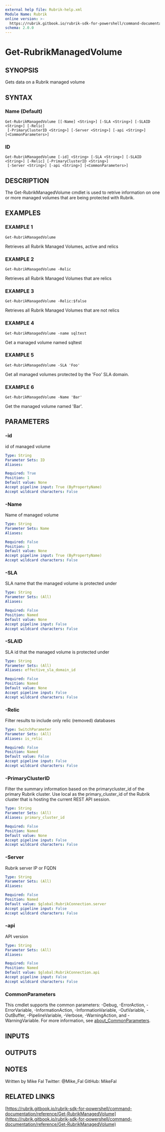 ```yaml
---
external help file: Rubrik-help.xml
Module Name: Rubrik
online version: >-
  https://rubrik.gitbook.io/rubrik-sdk-for-powershell/command-documentation/reference/Get-RubrikManagedVolume
schema: 2.0.0
---
```


# Get-RubrikManagedVolume

## SYNOPSIS

Gets data on a Rubrik managed volume

## SYNTAX

### Name \(Default\)

```text
Get-RubrikManagedVolume [[-Name] <String>] [-SLA <String>] [-SLAID <String>] [-Relic]
 [-PrimaryClusterID <String>] [-Server <String>] [-api <String>] [<CommonParameters>]
```

### ID

```text
Get-RubrikManagedVolume [-id] <String> [-SLA <String>] [-SLAID <String>] [-Relic] [-PrimaryClusterID <String>]
 [-Server <String>] [-api <String>] [<CommonParameters>]
```

## DESCRIPTION

The Get-RubrikManagedVolume cmdlet is used to retrive information on one or more managed volumes that are being protected with Rubrik.

## EXAMPLES

### EXAMPLE 1

```text
Get-RubrikManagedVolume
```

Retrieves all Rubrik Managed Volumes, active and relics

### EXAMPLE 2

```text
Get-RubrikManagedVolume -Relic
```

Retrieves all Rubrik Managed Volumes that are relics

### EXAMPLE 3

```text
Get-RubrikManagedVolume -Relic:$false
```

Retrieves all Rubrik Managed Volumes that are not relics

### EXAMPLE 4

```text
Get-RubrikManagedVolume -name sqltest
```

Get a managed volume named sqltest

### EXAMPLE 5

```text
Get-RubrikManagedVolume -SLA 'Foo'
```

Get all managed volumes protected by the 'Foo' SLA domain.

### EXAMPLE 6

```text
Get-RubrikManagedVolume -Name 'Bar'
```

Get the managed volume named 'Bar'.

## PARAMETERS

### -id

id of managed volume

```yaml
Type: String
Parameter Sets: ID
Aliases:

Required: True
Position: 1
Default value: None
Accept pipeline input: True (ByPropertyName)
Accept wildcard characters: False
```

### -Name

Name of managed volume

```yaml
Type: String
Parameter Sets: Name
Aliases:

Required: False
Position: 1
Default value: None
Accept pipeline input: True (ByPropertyName)
Accept wildcard characters: False
```

### -SLA

SLA name that the managed volume is protected under

```yaml
Type: String
Parameter Sets: (All)
Aliases:

Required: False
Position: Named
Default value: None
Accept pipeline input: False
Accept wildcard characters: False
```

### -SLAID

SLA id that the managed volume is protected under

```yaml
Type: String
Parameter Sets: (All)
Aliases: effective_sla_domain_id

Required: False
Position: Named
Default value: None
Accept pipeline input: False
Accept wildcard characters: False
```

### -Relic

Filter results to include only relic \(removed\) databases

```yaml
Type: SwitchParameter
Parameter Sets: (All)
Aliases: is_relic

Required: False
Position: Named
Default value: False
Accept pipeline input: False
Accept wildcard characters: False
```

### -PrimaryClusterID

Filter the summary information based on the primarycluster\_id of the primary Rubrik cluster. Use local as the primary\_cluster\_id of the Rubrik cluster that is hosting the current REST API session.

```yaml
Type: String
Parameter Sets: (All)
Aliases: primary_cluster_id

Required: False
Position: Named
Default value: None
Accept pipeline input: False
Accept wildcard characters: False
```

### -Server

Rubrik server IP or FQDN

```yaml
Type: String
Parameter Sets: (All)
Aliases:

Required: False
Position: Named
Default value: $global:RubrikConnection.server
Accept pipeline input: False
Accept wildcard characters: False
```

### -api

API version

```yaml
Type: String
Parameter Sets: (All)
Aliases:

Required: False
Position: Named
Default value: $global:RubrikConnection.api
Accept pipeline input: False
Accept wildcard characters: False
```

### CommonParameters

This cmdlet supports the common parameters: -Debug, -ErrorAction, -ErrorVariable, -InformationAction, -InformationVariable, -OutVariable, -OutBuffer, -PipelineVariable, -Verbose, -WarningAction, and -WarningVariable. For more information, see [about\_CommonParameters](http://go.microsoft.com/fwlink/?LinkID=113216).

## INPUTS

## OUTPUTS

## NOTES

Written by Mike Fal Twitter: @Mike\_Fal GitHub: MikeFal

## RELATED LINKS

[https://rubrik.gitbook.io/rubrik-sdk-for-powershell/command-documentation/reference/Get-RubrikManagedVolume](https://rubrik.gitbook.io/rubrik-sdk-for-powershell/command-documentation/reference/Get-RubrikManagedVolume)

